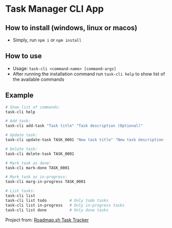 # Task Manager CLI App

## How to install (windows, linux or macos)

-   Simply, run `npm i` or `npm install`

## How to use

-   Usage: `task-cli <command-name> [command-args]`
-   After running the installation command run `task-cli help` to show list of the available commands

## Example

```bash
# Show list of commands:
task-cli help

# Add task:
task-cli add-task "Task title" "Task description (Optional)"

# Update task:
task-cli update-task TASK_0001 "New task title" "New task description (Optional)"

# Delete task:
task-cli delete-task TASK_0001

# Mark task as done:
task-cli mark-done TASK_0001

# Mark task as in-progress:
task-cli marg-in-progress TASK_0001

# List tasks:
task-cli list
task-cli list todo          # Only todo tasks
task-cli list in-progress   # Only in-progress tasks
task-cli list done          # Only done tasks
```

Project from: [Roadmap.sh Task Tracker](https://roadmap.sh/projects/task-tracker)
